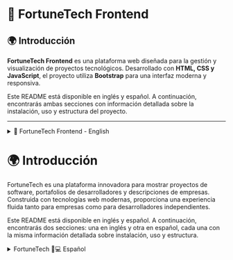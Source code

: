 # 🚀 FortuneTech Frontend

## 🌍 Introducción

**FortuneTech Frontend** es una plataforma web diseñada para la gestión y visualización de proyectos tecnológicos. Desarrollado con **HTML, CSS y JavaScript**, el proyecto utiliza **Bootstrap** para una interfaz moderna y responsiva.

Este README está disponible en inglés y español. A continuación, encontrarás ambas secciones con información detallada sobre la instalación, uso y estructura del proyecto.

---

<details>
  <summary>📘 FortuneTech Frontend - English</summary>

## 📌 Description

FortuneTech Frontend is a web-based project designed for **project management and technology visualization**. It uses **Bootstrap** to ensure a modern and responsive UI.

## 📁 Project Structure

```sh
fortunetech-frontend/
│── public/              # Static assets (images, icons, etc.)
│   ├── img/             # Project images
│   ├── css/             # CSS files
│   ├── js/              # JavaScript files
│
│── src/                 # Main project source code
│   ├── pages/           # HTML pages
│   │   ├── index.html   # Home page
│   │   ├── login.html   # Login page
│   │   ├── registro.html # Sign-up page
│   │   ├── proyectos.html # Projects showcase
│   │   ├── descripcion.html # "About Us" page
│   │   ├── developers.html # Developers team info
│   │
│   ├── styles/          # Organized CSS files
│   │   ├── main.css     # General styles
│   │   ├── components.css # Component-specific styles
│   │
│   ├── scripts/         # JavaScript files
│   │   ├── main.js      # General functions
│   │   ├── auth.js      # Authentication functions
│   │   ├── ui.js        # UI interactions
│
│── docs/                # Documentation files
│   ├── README.md        # Project documentation
│   ├── CONTRIBUTING.md  # Contribution guidelines
│   ├── LICENSE          # License details
│
│── .gitignore           # Files to ignore in the repository
│── package.json         # (Optional) If using a package manager
│── index.html           # Main entry point
```

# 🚀 Installation & Usage
## 📌 1. Clone the Repository

```sh
git clone [https://github.com/camilotenorio1234/QRForge.git](https://github.com/camilotenorio1234/QRForge)
cd QRForge
```

# 📌 2. Open in a browser
##

Since this is a front-end project, you can open index.html in any browser or use a local server like:

```sh
npx http-server
```

# ✅ Additional Information

º This project is built with HTML, CSS, JavaScript, and Bootstrap.
º Contributions are welcome! Feel free to fork and submit pull requests.

</details>

# 🌍 Introducción

FortuneTech es una plataforma innovadora para mostrar proyectos de software, portafolios de desarrolladores y descripciones de empresas. Construida con tecnologías web modernas, proporciona una experiencia fluida tanto para empresas como para desarrolladores independientes.

Este README está disponible en inglés y español. A continuación, encontrarás dos secciones: una en inglés y otra en español, cada una con la misma información detallada sobre instalación, uso y estructura.

<details> <summary>FortuneTech 🌟💻 Español</summary>

# FortuneTech 🌟💻

Un front-end profesional y moderno para proyectos tecnológicos.

# 📌 Descripción

FortuneTech es una plataforma web diseñada para presentar información de la empresa, proyectos en curso y el equipo de desarrollo.

# 📁 Estructura del Proyecto

```sh
fortunetech-frontend/
│── assets/               # Archivos estáticos como imágenes, fuentes y otros recursos
│   │── img/              # Imágenes utilizadas en el proyecto
│   │── css/              # Archivos de estilos
│   │── js/               # Archivos JavaScript
│
│── pages/                # Páginas HTML del proyecto
│   │── index.html        # Página principal
│   │── login.html        # Página de inicio de sesión
│   │── registro.html     # Página de registro
│   │── proyectos.html    # Página donde se muestran los proyectos
│   │── descripcion.html  # Página "Quiénes somos"
│   │── developers.html   # Página con información del equipo de desarrollo
│
│── styles/               # Archivos CSS organizados
│   │── style.css         # Estilos generales
│   │── components.css    # Estilos específicos de componentes
│
│── scripts/              # Archivos JavaScript organizados
│   │── main.js           # Funcionalidades generales
│   │── auth.js           # Funcionalidades de autenticación
│   │── ui.js             # Funciones relacionadas con la interfaz
│
│── README.md             # Documentación del proyecto
│── .gitignore            # Archivos a ignorar en el repositorio
```

# 🚀 Cómo Ejecutarlo
## 📌 1. Clonar el repositorio

```sh
git clone https://github.com/camilotenorio1234/fortunetech-frontend.git
cd fortunetech-frontend
```

# 📌 2. Abrir en un navegador

Dado que este es un proyecto de front-end, puedes abrir index.html en cualquier navegador o usar un servidor local como:

```sh
npx http-server
```

# ✅ Información Adicional

º Este proyecto está construido con HTML, CSS, JavaScript y Bootstrap.
º ¡Las contribuciones son bienvenidas! No dudes en hacer un fork y enviar pull requests.
</details>

